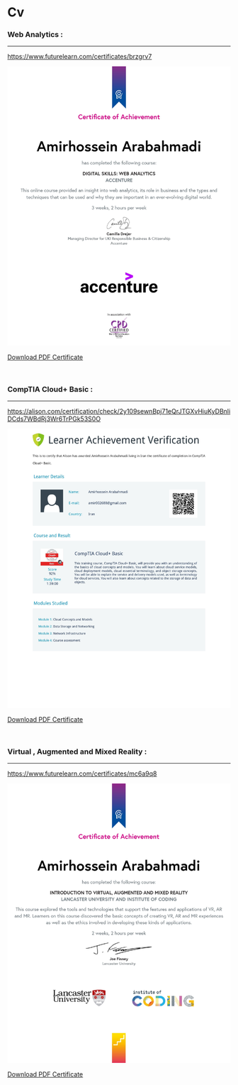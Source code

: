 # Cv

<h3>
  Web Analytics :
</h3>
  
___

https://www.futurelearn.com/certificates/brzgrv7
<div align="center">
<img align="Web analytics" width="720" src="https://github.com/amirdecoder/File/blob/main/Certificates/digital-skill-web-analytics_certificate_of_achievement_brzgrv7_page-0001.jpg"><img>
</div>

<a href="https://github.com/amirdecoder/Cv/blob/main/PDF/digital-skill-web-analytics_certificate_of_achievement_brzgrv7.pdf">
<p>Download PDF Certificate<p>
</a>

<br>

<h3>
  CompTIA Cloud+ Basic :
</h3>
  
___

https://alison.com/certification/check/2y109sewnBpj71eQrJTGXvHiuKyDBnliDCds7WBdRj3Wr6TrPGk53S0O
<div align="center">
<img align="Web analytics" width="720" src="https://github.com/amirdecoder/File/blob/main/Certificates/Learner-Verification-1945-35544408_page-0001.jpg"><img>
</div>

<a href="https://github.com/amirdecoder/Cv/blob/main/PDF/Learner-Verification-1945-35544408.pdf">
<p>Download PDF Certificate<p>
</a>

<br>

<h3>
  Virtual , Augmented and Mixed Reality :
</h3>
  
___

https://www.futurelearn.com/certificates/mc6a9q8
<div align="center">
<img align="Web analytics" width="720" src="https://github.com/amirdecoder/File/blob/main/Certificates/introduction-to-virtual-reality_certificate_of_achievement_mc6a9q8_page-0001.jpg"><img>
</div>

<a href="https://github.com/amirdecoder/Cv/blob/main/PDF/Learner-Verification-1945-35544408.pdf">
<p>Download PDF Certificate<p>
</a>
